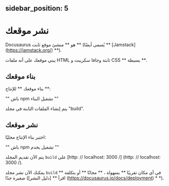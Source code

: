 sidebar_position: 5
-

# نشر موقعك

Docusaurus هو ** منشئ موقع ثابت ** (يُسمى أيضًا ** [Jamstack] (https://jamstack.org/) **).

يبني موقعك على أنه ملفات HTML ثابتة وجافا سكريبت و CSS ** بسيطة **.

## بناء موقعك

بناء موقعك ** للإنتاج **:

"" باش
npm تشغيل البناء
""

يتم إنشاء الملفات الثابتة في مجلد "build".

## نشر موقعك

اختبر بناء الإنتاج محليًا:

"" باش
npm تشغيل يخدم
""

يتم الآن تقديم المجلد `build` على [http: // localhost: 3000 /] (http: // localhost: 3000 /).

يمكنك الآن نشر مجلد `build` ** في أي مكان تقريبًا ** بسهولة ، ** مجانًا ** أو بتكلفة صغيرة جدًا (اقرأ ** [دليل النشر] (https://docusaurus.io/docs/deployment) * *).